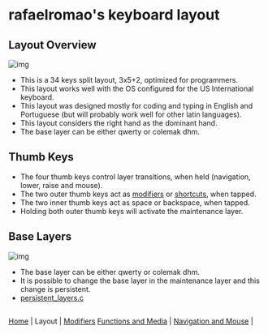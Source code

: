 # rafaelromao's keyboard layout

## Layout Overview
![img](https://i.imgur.com/KggqHyD.png)
- This is a 34 keys split layout, 3x5+2, optimized for programmers.
- This layout works well with the OS configured for the US International keyboard.
- This layout was designed mostly for coding and typing in English and Portuguese (but will probably work well for other latin languages).
- This layout considers the right hand as the dominant hand.
- The base layer can be either qwerty or colemak dhm.

## Thumb Keys
- The four thumb keys control layer transitions, when held (navigation, lower, raise and mouse).
- The two outer thumb keys act as [modifiers](modifiers.md) or [shortcuts](shortcuts.md), when tapped.
- The two inner thumb keys act as space or backspace, when tapped.
- Holding both outer thumb keys will activate the maintenance layer.

## Base Layers
![img](https://i.imgur.com/icHdCiR.png)
- The base layer can be either qwerty or colemak dhm.
- It is possible to change the base layer in the maintenance layer and this change is persistent.
- [persistent_layers.c](../features/persistent_layers.c)

##
[Home](../readme.md) | 
Layout |
[Modifiers](modifiers.md)
[Functions and Media](functions.md) | 
[Navigation and Mouse](navigation.md) |
